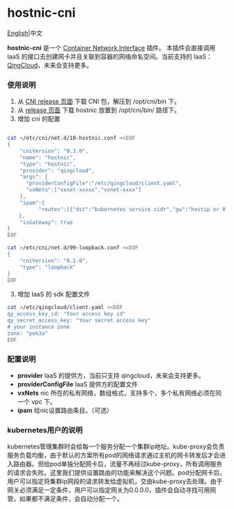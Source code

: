 # hostnic-cni

[English](README.md)|中文

**hostnic-cni** 是一个 [Container Network Interface](https://github.com/containernetworking/cni) 插件。 本插件会直接调用 IaaS 的接口去创建网卡并且关联到容器的网络命名空间。当前支持的 IaaS：[QingCloud](http://qingcloud.com)，未来会支持更多。

### 使用说明

1. 从 [CNI release 页面](https://github.com/containernetworking/cni/releases)  下载 CNI 包，解压到 /opt/cni/bin 下。
2. 从 [release 页面](https://github.com/yunify/hostnic-cni/releases) 下载 hostnic 放置到 /opt/cni/bin/ 路径下。
3. 增加 cni 的配置

```bash

cat >/etc/cni/net.d/10-hostnic.conf <<EOF
{
    "cniVersion": "0.3.0",
    "name": "hostnic",
    "type": "hostnic",
    "provider": "qingcloud",
    "args": {
      "providerConfigFile":"/etc/qingcloud/client.yaml",
      "vxNets":["vxnet-xxxxx","vxnet-xxxx"]
    },    
    "ipam":{
          "routes":[{"dst":"kubernetes service cidr","gw":"hostip or 0.0.0.0"}]
  　},
    "isGateway": true
}
EOF

cat >/etc/cni/net.d/99-loopback.conf <<EOF
{
	"cniVersion": "0.2.0",
	"type": "loopback"
}
EOF
```
3. 增加 IaaS 的 sdk 配置文件

```bash
cat >/etc/qingcloud/client.yaml <<EOF
qy_access_key_id: "Your access key id"
qy_secret_access_key: "Your secret access key"
# your instance zone
zone: "pek3a"
EOF
```
### 配置说明
* **provider** IaaS 的提供方，当前只支持 qingcloud，未来会支持更多。
* **providerConfigFile** IaaS 提供方的配置文件
* **vxNets** nic 所在的私有网络，数组格式，支持多个，多个私有网络必须在同一个 vpc 下。
* **ipam** 给nic设置路由条目。（可选）

### kubernetes用户的说明
kubernetes管理集群时会给每一个服务分配一个集群ip地址。kube-proxy会负责服务负载均衡，由于默认的方案所有pod的网络请求通过主机的网卡转发后才会进入路由器。但给pod单独分配网卡后，流量不再经过kube-proxy，所有调用服务的请求会失败。这里我们提供设置路由的功能来解决这个问题。pod分配网卡后，用户可以指定将集群ip网段的请求转发给虚拟机，交由kube-proxy去处理。由于网关必须满足一定条件，用户可以指定网关为0.0.0.0，插件会自动寻找可用网管，如果都不满足条件，会自动分配一个。
